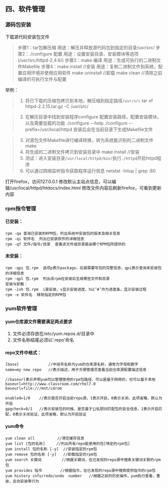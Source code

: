## 四、软件管理

### 源码包安装

下载源代码安装包文件

>步骤1：tar包解压缩
   用途：解压并释放源代码包到指定的目录/usr/src/
步骤2：./configure 配置
   用途：设置安装目录、安装模块等选项(/usr/src/httpd-2.4.6/)
步骤3：make 编译
   用途：生成可执行的二进制文件Makefile
步骤4：make install   //安装
   用途：复制二进制文件到系统，配置应用环境并使用应用软件
    make uninstall    //卸载
    make clean        //清除之前编译的可执行文件与配置



举例：

>1. 将已下载的压缩包拷贝到本地，解压缩到指定路径`/usr/src`
        tar xf httpd-2.2.15.tar.gz -C /usr/src/

>2. 在解压目录中找到安装程序configure
        配置安装路径，配置安装模块，以及需要加载的功能
        ./configure --help 
        ./configure --prefix=/usr/local/httpd
        安装后会在当前目录下生成Makefile文件

>3. 对源包文件Makefile进行编译转换，转为系统能识别的二进制文件 
        make
>4. 将生成的二进制文件拷贝到安装目录中
        make install    //安装
>5. 测试：进入安装目录`/usr/local/httpd/bin/`执行`./httpd`开启httpd程序
>6. 可以通过网络监听指令获取程序运行信息
    netstat -lntup | grep :80



打开firefox，访问127.0.0.1 修改默认主站点信息，可以编辑/usr/local/httpd/htdocs/index.html 修改文件内容后刷新firefox，可看到更新内容

### rpm指令管理

#### 已安装：

```
rpm -qa 查询已安装的RPM包，列出系统中安装包的版本及相关信息
rpm -qi 软件名  列出已安装软件的详细信息
rpm -qf 文件/指令/目录  查看该文件或目录是由哪个RPM包所提供的

```

#### 未安装：

```
rpm -qpi 包.rpm  选项p表示package，后面需要写包的完整信息，qpi表示查询未安装包的详细信息
rpm -qpl 包.rpm  列出该rpm在安装后生成哪些文件和目录
安装与卸载：
rpm -ivh 包.rpm  i是安装，v显示安装进度，h以‘#’作为进度条，显示安装过程
rpm -e 软件名  移除指定的RPM包 

```

### yum软件管理

#### yum仓库源文件需要满足两点要求

1.  文件必须存放在/etc/yum.repos.d/目录中
2.  文件名称结尾必须以‘.repo’命名

#### repo文件中格式：

```
[base]             //中括号名称为yum的仓库源名称，通常为字母和数字
name=my new repo   //表示描述，用于方便管理员查看当前仓库源配置描述信息

//baseurl表示声明yum可以管理使用的rpm包路径，可以是基于网络的，也可以基于本地
baseurl=http://www.classroom.com/rhel7.0
baseurl=file:///mnt/cdrom  

enabled=1/0    //表示是否开启当前repo源，1表示开启，0表示关闭，此项省略，默认为开启
gpgcheck=0/1   //表示安装包的时候，是否基于公私钥对匹配包的安全信息，1表示开启匹配，0表示关闭验证，此项省略，默认为开启验证

```

#### yum命令

```
yum clean all          //清空缓存信息
yum list [包的名称]     //列出所有repo能使用的包[特定的rpm包]
yum install 包的名称 [-y]  //安装指定的rpm包
yum remove 包的名称 [-y]   //卸载指定的rpm包
yum search 关键词         //根据关键词，在已发现的repo源中搜索关键词关联的rpm包
yum provides 指令        //根据指令，在已发现的repo源中搜索提供指令的rpm包
yum history info/redo/undo  number   //根据之前的历史操作，yum执行查看，重装，反向安装等行为

```